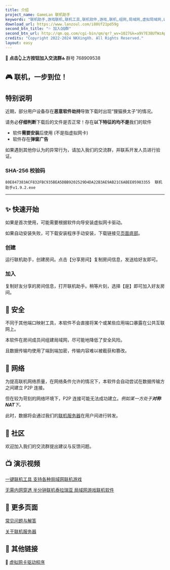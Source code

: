 ```yaml
---
title: 介绍
project_name: GameLan 联机助手
keywords: "联机助手,游戏联机,联机工具,联机软件,游戏,联机,组网,局域网,虚拟局域网,LAN,GameLan,MC联机"
download_url: https://www.lanzoul.com/i80Uf21pd59g
second_btn_title: "💦 加入QQ群"
second_btn_url: http://qm.qq.com/cgi-bin/qm/qr?_wv=1027&k=a9V7E3BUTWzApSI0JxtmbFkEQSokFfKj&authKey=jbHmjjxBQBmzYCf89jJNhbRVq4xW4GnxDyUUUP4VG0Q%2BFtOuORfPitGCSszWr%2FaZ&noverify=0&group_code=768909538
credits: "Copyright 2022-2024 NKXingXh. All Rights Reserved."
layout: easy
---
```


🔔 **点击👆上方按钮加入交流群🔝** 群号 768909538

## 🎮 联机，一步到位！

## 特别说明

近期，部分用户设备存在**恶意软件劫持**导致下载时出现“狸猫换太子”的情况。

请务必**仔细判断**下载后的文件是否正常！存在**以下特征的均不是**我们的软件

 - 软件**需要安装**后使用 (不是指虚拟网卡)
 - 软件存在**弹窗广告**

如果遇到其他你认为的异常行为，请加入我们的交流群，并联系开发人员进行验证。

### SHA-256 校验码

`80E847383ACF832FBC935BEA5DBB9202529D4DA22B3AE9AB21C6ABEE05983355  联机助手v1.9.2.exe`

* * *

## ✨ 快速开始

如果是首次使用，可能需要根据软件向导安装虚拟网卡驱动。

如果自动安装失败，可下载安装程序手动安装，下载链接见[页面底部](#-其他链接)。

### 创建

运行联机助手，创建房间。点击【分享房间】复制房间信息，发送给好友即可。

### 加入

复制好友分享的房间信息，打开联机助手。稍等片刻，选择【是】即可加入好友房间。

<!-- ## 🔧 本程序可以做什么 -->

<!-- ## 🧱 特性 -->

## 🔐 安全

不同于其他端口映射工具，本软件不会直接将某个或某些应用端口暴露在公共互联网上。

本软件在房间成员间组建局域网，尽可能地降低了安全风险。

且数据传输均使用了端到端加密，传输内容难以被截获和篡改。

## 📡 网络

为提高联机网络质量，在网络条件允许的情况下，本软件会自动尝试在数据传输方之间建立 P2P 连接。

但在较为苛刻的网络环境下，P2P 连接可能无法成功建立。*例如某一方处于**对称 NAT**下。*

此时，数据将会通过我们的[联机服务器](./server.md)在用户间进行转发。

<!-- ## 🎯 支持的目标程序 -->

## 📨 社区

欢迎加入我们的交流群提出建议与反馈问题。

## 📺 演示视频

[一键联机工具 支持各种局域网联机游戏](https://www.bilibili.com/video/BV1NM4m167M5)

[无需内网穿透 半分钟联机泰拉瑞亚 局域网游戏联机软件](https://www.bilibili.com/video/BV1jb421H7ju)

<!-- * * *

## [📃 更新日志](./changes.md)

* * * -->

## 🧨 更多页面

[常见问题与解答](./faq.md)

[关于联机服务器](./server.md)

## 🎈 其他链接

<!-- 📡 -->

🔌 [虚拟网卡驱动程序](https://www.lanzoul.com/iDXUy20hf6pg)

